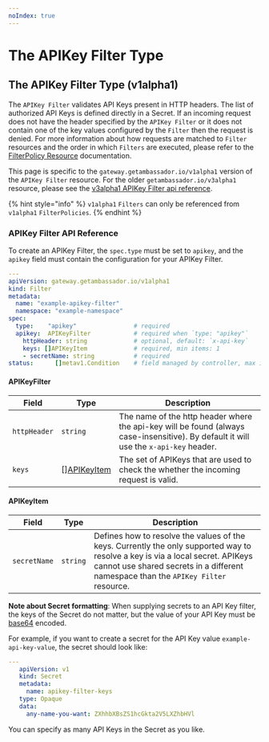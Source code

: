 ```yaml
---
noIndex: true
---
```


# The APIKey Filter Type

## The APIKey Filter Type (v1alpha1)

The `APIKey Filter` validates API Keys present in HTTP headers. The list of authorized API Keys is defined directly in a Secret. If an incoming request does not have the header specified by the `APIKey Filter` or it does not contain one of the key values configured by the `Filter` then the request is denied. For more information about how requests are matched to `Filter` resources and the order in which `Filters` are executed, please refer to the [FilterPolicy Resource](../filterpolicy.md) documentation.

This page is specific to the `gateway.getambassador.io/v1alpha1` version of the `APIKey Filter` resource. For the older `getambassador.io/v3alpha1` resource, please see the [v3alpha1 APIKey Filter api reference](../../getambassador.io-v3alpha1/filter/the-apikey-filter-type.md).

{% hint style="info" %}
`v1alpha1` `Filters` can only be referenced from `v1alpha1` `FilterPolicies`.
{% endhint %}

### APIKey Filter API Reference

To create an APIKey Filter, the `spec.type` must be set to `apikey`, and the `apikey` field must contain the configuration for your APIKey Filter.

```yaml
---
apiVersion: gateway.getambassador.io/v1alpha1
kind: Filter
metadata:
  name: "example-apikey-filter"
  namespace: "example-namespace"
spec:
  type:    "apikey"                # required
  apikey:  APIKeyFilter            # required when `type: "apikey"`
    httpHeader: string             # optional, default: `x-api-key`
    keys: []APIKeyItem             # required, min items: 1
    - secretName: string           # required
status:      []metav1.Condition    # field managed by controller, max items: 8
```

#### APIKeyFilter

| **Field**    | **Type**                                              | **Description**                                                                                                                       |
| ------------ | ----------------------------------------------------- | ------------------------------------------------------------------------------------------------------------------------------------- |
| `httpHeader` | `string`                                              | The name of the http header where the api-key will be found (always case-insensitive). By default it will use the `x-api-key` header. |
| `keys`       | \[][APIKeyItem](the-apikey-filter-type.md#apikeyitem) | The set of APIKeys that are used to check the whether the incoming request is valid.                                                  |

#### APIKeyItem

| **Field**    | **Type** | **Description**                                                                                                                                                                                                       |
| ------------ | -------- | --------------------------------------------------------------------------------------------------------------------------------------------------------------------------------------------------------------------- |
| `secretName` | `string` | Defines how to resolve the values of the keys. Currently the only supported way to resolve a key is via a local secret. APIKeys cannot use shared secrets in a different namespace than the `APIKey Filter` resource. |

**Note about Secret formatting**: When supplying secrets to an API Key filter, the keys of the Secret do not matter, but the value of your API Key must be [base64](https://en.wikipedia.org/wiki/Base64) encoded.

For example, if you want to create a secret for the API Key value `example-api-key-value`, the secret should look like:

```yaml
---
   apiVersion: v1
   kind: Secret
   metadata:
     name: apikey-filter-keys
   type: Opaque
   data:
     any-name-you-want: ZXhhbXBsZS1hcGkta2V5LXZhbHVl
```

You can specify as many API Keys in the Secret as you like.
